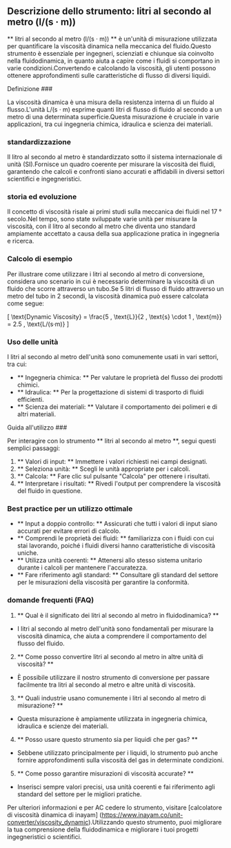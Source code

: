 ## Descrizione dello strumento: litri al secondo al metro (l/(s · m))

** litri al secondo al metro (l/(s · m)) ** è un'unità di misurazione utilizzata per quantificare la viscosità dinamica nella meccanica del fluido.Questo strumento è essenziale per ingegneri, scienziati e chiunque sia coinvolto nella fluidodinamica, in quanto aiuta a capire come i fluidi si comportano in varie condizioni.Convertendo e calcolando la viscosità, gli utenti possono ottenere approfondimenti sulle caratteristiche di flusso di diversi liquidi.

Definizione ###

La viscosità dinamica è una misura della resistenza interna di un fluido al flusso.L'unità L/(s · m) esprime quanti litri di flusso di fluido al secondo a un metro di una determinata superficie.Questa misurazione è cruciale in varie applicazioni, tra cui ingegneria chimica, idraulica e scienza dei materiali.

### standardizzazione

Il litro al secondo al metro è standardizzato sotto il sistema internazionale di unità (SI).Fornisce un quadro coerente per misurare la viscosità dei fluidi, garantendo che calcoli e confronti siano accurati e affidabili in diversi settori scientifici e ingegneristici.

### storia ed evoluzione

Il concetto di viscosità risale ai primi studi sulla meccanica dei fluidi nel 17 ° secolo.Nel tempo, sono state sviluppate varie unità per misurare la viscosità, con il litro al secondo al metro che diventa uno standard ampiamente accettato a causa della sua applicazione pratica in ingegneria e ricerca.

### Calcolo di esempio

Per illustrare come utilizzare i litri al secondo al metro di conversione, considera uno scenario in cui è necessario determinare la viscosità di un fluido che scorre attraverso un tubo.Se 5 litri di flusso di fluido attraverso un metro del tubo in 2 secondi, la viscosità dinamica può essere calcolata come segue:

\[ \text{Dynamic Viscosity} = \frac{5 \, \text{L}}{2 \, \text{s} \cdot 1 \, \text{m}} = 2.5 \, \text{L/(s·m)} \]

### Uso delle unità

I litri al secondo al metro dell'unità sono comunemente usati in vari settori, tra cui:

- ** Ingegneria chimica: ** Per valutare le proprietà del flusso dei prodotti chimici.
- ** Idraulica: ** Per la progettazione di sistemi di trasporto di fluidi efficienti.
- ** Scienza dei materiali: ** Valutare il comportamento dei polimeri e di altri materiali.

Guida all'utilizzo ###

Per interagire con lo strumento ** litri al secondo al metro **, segui questi semplici passaggi:

1. ** Valori di input: ** Immettere i valori richiesti nei campi designati.
2. ** Seleziona unità: ** Scegli le unità appropriate per i calcoli.
3. ** Calcola: ** Fare clic sul pulsante "Calcola" per ottenere i risultati.
4. ** Interpretare i risultati: ** Rivedi l'output per comprendere la viscosità del fluido in questione.

### Best practice per un utilizzo ottimale

- ** Input a doppio controllo: ** Assicurati che tutti i valori di input siano accurati per evitare errori di calcolo.
- ** Comprendi le proprietà dei fluidi: ** familiarizza con i fluidi con cui stai lavorando, poiché i fluidi diversi hanno caratteristiche di viscosità uniche.
- ** Utilizza unità coerenti: ** Attenersi allo stesso sistema unitario durante i calcoli per mantenere l'accuratezza.
- ** Fare riferimento agli standard: ** Consultare gli standard del settore per le misurazioni della viscosità per garantire la conformità.

### domande frequenti (FAQ)

1. ** Qual è il significato dei litri al secondo al metro in fluidodinamica? **
- I litri al secondo al metro dell'unità sono fondamentali per misurare la viscosità dinamica, che aiuta a comprendere il comportamento del flusso del fluido.

2. ** Come posso convertire litri al secondo al metro in altre unità di viscosità? **
- È possibile utilizzare il nostro strumento di conversione per passare facilmente tra litri al secondo al metro e altre unità di viscosità.

3. ** Quali industrie usano comunemente i litri al secondo al metro di misurazione? **
- Questa misurazione è ampiamente utilizzata in ingegneria chimica, idraulica e scienze dei materiali.

4. ** Posso usare questo strumento sia per liquidi che per gas? **
- Sebbene utilizzato principalmente per i liquidi, lo strumento può anche fornire approfondimenti sulla viscosità del gas in determinate condizioni.

5. ** Come posso garantire misurazioni di viscosità accurate? **
- Inserisci sempre valori precisi, usa unità coerenti e fai riferimento agli standard del settore per le migliori pratiche.

Per ulteriori informazioni e per AC cedere lo strumento, visitare [calcolatore di viscosità dinamica di inayam] (https://www.inayam.co/unit-converter/viscosity_dynamic).Utilizzando questo strumento, puoi migliorare la tua comprensione della fluidodinamica e migliorare i tuoi progetti ingegneristici o scientifici.